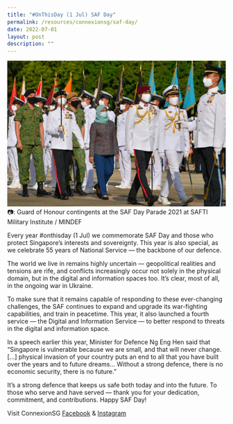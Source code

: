 ```yaml
---
title: "#OnThisDay (1 Jul) SAF Day"
permalink: /resources/connexionsg/saf-day/
date: 2022-07-01
layout: post
description: ""
---
```

![](/images/connexionsg/2022/saf%20day.jpg)
📷: Guard of Honour contingents at the SAF Day Parade 2021 at SAFTI Military Institute / MINDEF


Every year #onthisday (1 Jul) we commemorate SAF Day and those who protect Singapore’s interests and sovereignty. This year is also special, as we celebrate 55 years of National Service — the backbone of our defence.

The world we live in remains highly uncertain — geopolitical realities and tensions are rife, and conflicts increasingly occur not solely in the physical domain, but in the digital and information spaces too. It’s clear, most of all, in the ongoing war in Ukraine.

To make sure that it remains capable of responding to these ever-changing challenges, the SAF continues to expand and upgrade its war-fighting capabilities, and train in peacetime. This year, it also launched a fourth service — the Digital and Information Service — to better respond to threats in the digital and information space.

In a speech earlier this year, Minister for Defence Ng Eng Hen said that “Singapore is vulnerable because we are small, and that will never change. [...] physical invasion of your country puts an end to all that you have built over the years and to future dreams… Without a strong defence, there is no economic security, there is no future.”

It’s a strong defence that keeps us safe both today and into the future. To those who serve and have served — thank you for your dedication, commitment, and contributions. Happy SAF Day!


Visit ConnexionSG [Facebook](https://www.facebook.com/ConnexionSG) & [Instagram](https://www.instagram.com/connexionsg/)